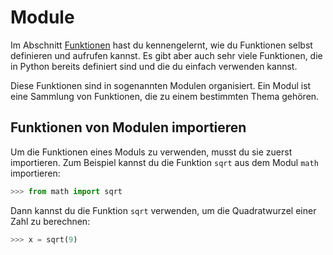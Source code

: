# Module

Im Abschnitt [Funktionen](Funktionen.md) hast du kennengelernt, 
wie du Funktionen selbst definieren und aufrufen kannst. 
Es gibt aber auch sehr viele Funktionen, die in Python
bereits definiert sind und die du einfach verwenden kannst.

Diese Funktionen sind in sogenannten Modulen organisiert.
Ein Modul ist eine Sammlung von Funktionen, die zu einem bestimmten Thema gehören.

## Funktionen von Modulen importieren

Um die Funktionen eines Moduls zu verwenden, musst du sie zuerst importieren.
Zum Beispiel kannst du die Funktion `sqrt` aus dem Modul `math` importieren:

```python
>>> from math import sqrt
```

Dann kannst du die Funktion `sqrt` verwenden, um die Quadratwurzel einer Zahl zu berechnen:

```python
>>> x = sqrt(9)
```
